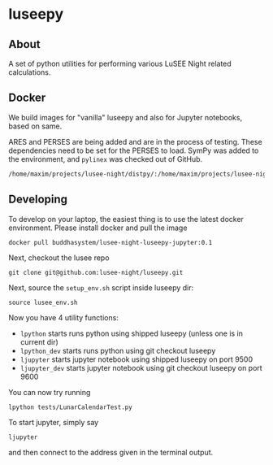 # luseepy
## About
A set of python utilities for performing various LuSEE Night related calculations.

## Docker
We build images for "vanilla" luseepy and also for Jupyter notebooks, based on same.

ARES and PERSES are being added and are in the process of testing. These dependencies
need to be set for the PERSES to load. SymPy was added to the environment,
and ```pylinex``` was checked out of GitHub.

```bash
/home/maxim/projects/lusee-night/distpy/:/home/maxim/projects/lusee-night/ares:/home/maxim/projects/lusee-night/pylinex
```

## Developing

To develop on your laptop, the easiest thing is to use the latest docker environment.
Please install docker and pull the image

```
docker pull buddhasystem/lusee-night-luseepy-jupyter:0.1 
```
Next, checkout the lusee repo
```
git clone git@github.com:lusee-night/luseepy.git
```

Next, source the `setup_env.sh` script inside luseepy dir:

```
source lusee_env.sh
```

Now you have 4 utility functions:
 * `lpython` starts runs python using shipped luseepy (unless one is in current dir)
 * `lpython_dev` starts runs python using git checkout luseepy 
 * `ljupyter` starts jupyter notebook using shipped luseepy on port 9500
 * `ljupyter_dev` starts jupyter notebook using git checkout luseepy on port 9600
 
You can now try running
```
lpython tests/LunarCalendarTest.py
```
To start jupyter, simply say
```
ljupyter
```
and then connect to the address given in the terminal output.

